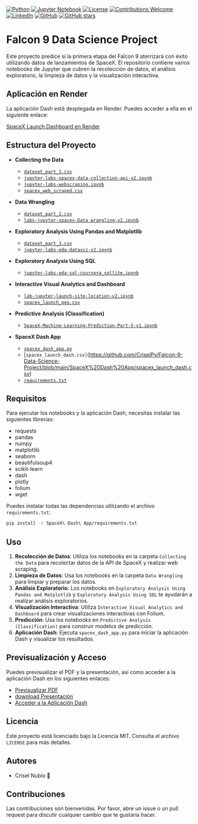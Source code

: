 [![Python](https://img.shields.io/badge/Python-v3.9-3572A5.svg)](https://www.python.org/)
[![Jupyter Notebook](https://img.shields.io/badge/Jupyter_Notebook-v6.4.5-DA5B0C.svg)](https://jupyter.org/)
[![License](https://img.shields.io/badge/license-MIT-purple.svg)](https://github.com/CriselPy/Falcon-9-Data-Science-Project/blob/main/LICENSE/)
[![Contributions Welcome](https://img.shields.io/badge/contributions-welcome-6495ed.svg)](https://github.com/CriselPy/Falcon-9-Data-Science-Project/issues)
[![LinkedIn](https://img.shields.io/badge/LinkedIn-Cristina_Ortega-blue?logo=linkedin&style=flat-square)](https://www.linkedin.com/in/cristina-ortega-451750275/)
[![GitHub](https://img.shields.io/badge/GitHub-CriselPy-pink?logo=github&style=flat-square)](https://github.com/CriselPy)
[![GitHub stars](https://img.shields.io/github/stars/CriselPy/Falcon-9-Data-Science-Project?style=social&label=Stars)](https://github.com/CriselPy/Falcon-9-Data-Science-Project/stargazers)

# Falcon 9 Data Science Project

Este proyecto predice si la primera etapa del Falcon 9 aterrizará con éxito utilizando datos de lanzamientos de SpaceX. El repositorio contiene varios notebooks de Jupyter que cubren la recolección de datos, el análisis exploratorio, la limpieza de datos y la visualización interactiva.

## Aplicación en Render

La aplicación Dash está desplegada en Render. Puedes acceder a ella en el siguiente enlace:

[SpaceX Launch Dashboard en Render]([https://your-render-app-link](https://spacex-launch-data.onrender.com/))

## Estructura del Proyecto

- **Collecting the Data**
  - [`dataset_part_1.csv`](https://github.com/CriselPy/Falcon-9-Data-Science-Project/blob/main/Collecting%20the%20Data/dataset_part_1.csv)
  - [`jupyter-labs-spacex-data-collection-api-v2.ipynb`](https://github.com/CriselPy/Falcon-9-Data-Science-Project/blob/main/Collecting%20the%20Data/jupyter-labs-spacex-data-collection-api-v2.ipynb)
  - [`jupyter-labs-webscraping.ipynb`](https://github.com/CriselPy/Falcon-9-Data-Science-Project/blob/main/Collecting%20the%20Data/jupyter-labs-webscraping.ipynb)
  - [`spacex_web_scraped.csv`](https://github.com/CriselPy/Falcon-9-Data-Science-Project/blob/main/Collecting%20the%20Data/spacex_web_scraped.csv)

- **Data Wrangling**
  - [`dataset_part_2.csv`](https://github.com/CriselPy/Falcon-9-Data-Science-Project/blob/main/Data%20Wrangling/dataset_part_2.csv)
  - [`labs-jupyter-spacex-Data wrangling-v2.ipynb`](https://github.com/CriselPy/Falcon-9-Data-Science-Project/blob/main/Data%20Wrangling/labs-jupyter-spacex-Data%20wrangling-v2.ipynb)

- **Exploratory Analysis Using Pandas and Matplotlib**
  - [`dataset_part_3.csv`](https://github.com/CriselPy/Falcon-9-Data-Science-Project/blob/main/Exploratory%20Analysis%20Using%20Pandas%20and%20Matplotlib/dataset_part_3.csv)
  - [`jupyter-labs-eda-dataviz-v2.ipynb`](https://github.com/CriselPy/Falcon-9-Data-Science-Project/blob/main/Exploratory%20Analysis%20Using%20Pandas%20and%20Matplotlib/jupyter-labs-eda-dataviz-v2.ipynb)

- **Exploratory Analysis Using SQL**
  - [`jupyter-labs-eda-sql-coursera_sqllite.ipynb`](https://github.com/CriselPy/Falcon-9-Data-Science-Project/blob/main/Exploratory%20Analysis%20Using%20SQL/jupyter-labs-eda-sql-coursera_sqllite.ipynb)

- **Interactive Visual Analytics and Dashboard**
  - [`lab-jupyter-launch-site-location-v2.ipynb`](https://github.com/CriselPy/Falcon-9-Data-Science-Project/blob/main/Interactive%20Visual%20Analytics%20and%20Dashboard/lab-jupyter-launch-site-location-v2.ipynb)
  - [`spacex_launch_geo.csv`](https://github.com/CriselPy/Falcon-9-Data-Science-Project/blob/main/Interactive%20Visual%20Analytics%20and%20Dashboard/spacex_launch_geo.csv)

- **Predictive Analysis (Classification)**
  - [`SpaceX-Machine-Learning-Prediction-Part-5-v1.ipynb`](https://github.com/CriselPy/Falcon-9-Data-Science-Project/blob/main/Predictive%20Analysis%20(Classification)/SpaceX-Machine-Learning-Prediction-Part-5-v1.ipynb)

- **SpaceX Dash App**
  - [`spacex_dash_app.py`](https://github.com/CriselPy/Falcon-9-Data-Science-Project/blob/main/SpaceX%20Dash%20App/spacex_dash_app.py)
  - [`spacex_launch_dash.csv]`(https://github.com/CriselPy/Falcon-9-Data-Science-Project/blob/main/SpaceX%20Dash%20App/spacex_launch_dash.csv)
  - [`requirements.txt`](https://github.com/CriselPy/Falcon-9-Data-Science-Project/blob/main/SpaceX%20Dash%20App/requirements.txt)

## Requisitos

Para ejecutar los notebooks y la aplicación Dash, necesitas instalar las siguientes librerías:

- requests
- pandas
- numpy
- matplotlib
- seaborn
- beautifulsoup4
- scikit-learn
- dash
- plotly
- folium
- wget

Puedes instalar todas las dependencias utilizando el archivo `requirements.txt`:

```sh
pip install -r SpaceX\ Dash\ App/requirements.txt
````
## Uso

1. **Recolección de Datos**: Utiliza los notebooks en la carpeta `Collecting the Data` para recolectar datos de la API de SpaceX y realizar web scraping.
2. **Limpieza de Datos**: Usa los notebooks en la carpeta `Data Wrangling` para limpiar y preparar los datos.
3. **Análisis Exploratorio**: Los notebooks en `Exploratory Analysis Using Pandas and Matplotlib` y `Exploratory Analysis Using SQL` te ayudarán a realizar análisis exploratorios.
4. **Visualización Interactiva**: Utiliza `Interactive Visual Analytics and Dashboard` para crear visualizaciones interactivas con Folium.
5. **Predicción**: Usa los notebooks en `Predictive Analysis (Classification)` para construir modelos de predicción.
6. **Aplicación Dash**: Ejecuta `spacex_dash_app.py` para iniciar la aplicación Dash y visualizar los resultados.

## Previsualización y Acceso

Puedes previsualizar el PDF y la presentación, así como acceder a la aplicación Dash en los siguientes enlaces:

- [Previsualizar PDF](https://github.com/CriselPy/Falcon-9-Data-Science-Project/blob/main/ds-capstone-template-coursera.pdf)
- [download Presentación](https://github.com/CriselPy/Falcon-9-Data-Science-Project/blob/main/ds-capstone-template-coursera.pptx)
- [Acceder a la Aplicación Dash](https://spacex-launch-data.onrender.com/)

## Licencia

Este proyecto está licenciado bajo la Licencia MIT. Consulta el archivo `LICENSE` para más detalles.

## Autores

- Crisel Nublo 🪻

## Contribuciones

Las contribuciones son bienvenidas. Por favor, abre un issue o un pull request para discutir cualquier cambio que te gustaría hacer.
